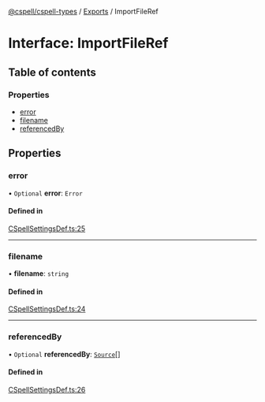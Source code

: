 [@cspell/cspell-types](../README.md) / [Exports](../modules.md) / ImportFileRef

# Interface: ImportFileRef

## Table of contents

### Properties

- [error](ImportFileRef.md#error)
- [filename](ImportFileRef.md#filename)
- [referencedBy](ImportFileRef.md#referencedby)

## Properties

### error

• `Optional` **error**: `Error`

#### Defined in

[CSpellSettingsDef.ts:25](https://github.com/streetsidesoftware/cspell/blob/8083c95/packages/cspell-types/src/CSpellSettingsDef.ts#L25)

___

### filename

• **filename**: `string`

#### Defined in

[CSpellSettingsDef.ts:24](https://github.com/streetsidesoftware/cspell/blob/8083c95/packages/cspell-types/src/CSpellSettingsDef.ts#L24)

___

### referencedBy

• `Optional` **referencedBy**: [`Source`](../modules.md#source)[]

#### Defined in

[CSpellSettingsDef.ts:26](https://github.com/streetsidesoftware/cspell/blob/8083c95/packages/cspell-types/src/CSpellSettingsDef.ts#L26)
